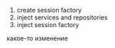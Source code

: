 1. create session factory
2. inject services and repositories
3. inject session factory

какое-то изменение
